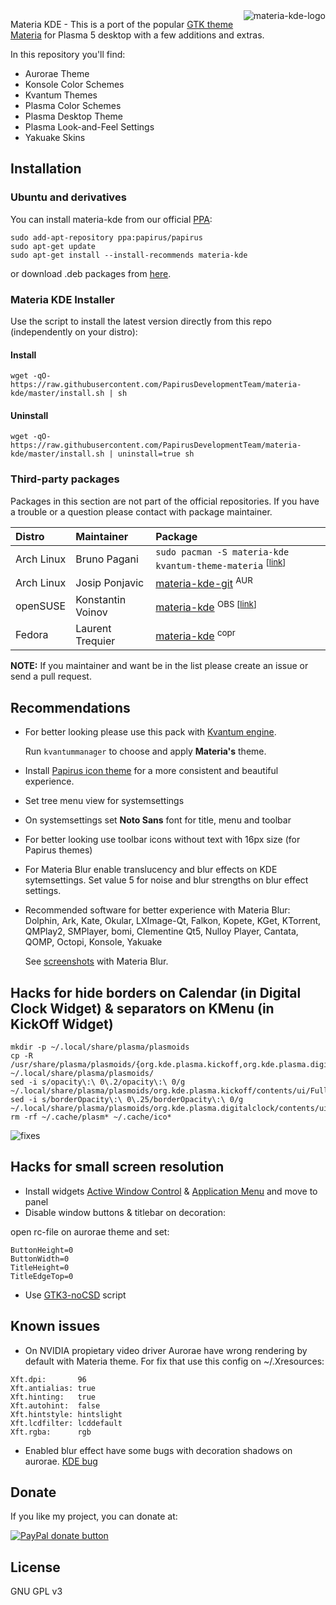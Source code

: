 <img src="https://raw.githubusercontent.com/PapirusDevelopmentTeam/materia-kde/master/logo.png" alt="materia-kde-logo" align="right" />

Materia KDE - This is a port of the popular [GTK theme Materia](https://github.com/nana-4/materia-theme) for Plasma 5 desktop with a few additions and extras.

In this repository you'll find:

- Aurorae Theme
- Konsole Color Schemes
- Kvantum Themes
- Plasma Color Schemes
- Plasma Desktop Theme
- Plasma Look-and-Feel Settings
- Yakuake Skins

## Installation

### Ubuntu and derivatives

You can install materia-kde from our official [PPA](https://launchpad.net/~papirus/+archive/ubuntu/papirus):

```
sudo add-apt-repository ppa:papirus/papirus
sudo apt-get update
sudo apt-get install --install-recommends materia-kde
```

or download .deb packages from [here](https://launchpad.net/~papirus/+archive/ubuntu/papirus/+packages?field.name_filter=materia-kde).

### Materia KDE Installer

Use the script to install the latest version directly from this repo (independently on your distro):

#### Install

```
wget -qO- https://raw.githubusercontent.com/PapirusDevelopmentTeam/materia-kde/master/install.sh | sh
```

#### Uninstall

```
wget -qO- https://raw.githubusercontent.com/PapirusDevelopmentTeam/materia-kde/master/install.sh | uninstall=true sh
```

### Third-party packages

Packages in this section are not part of the official repositories. If you have a trouble or a question please contact with package maintainer.

| **Distro** | **Maintainer** | **Package** |
|:-----------|:---------------|:------------|
| Arch Linux | Bruno Pagani | `sudo pacman -S materia-kde kvantum-theme-materia` <sup>[[link](https://www.archlinux.org/packages/community/any/materia-kde/)]</sup> |
| Arch Linux | Josip Ponjavic | [materia-kde-git](https://aur.archlinux.org/packages/materia-kde-git) <sup>AUR</sup> |
| openSUSE   | Konstantin Voinov | [materia-kde](https://software.opensuse.org/download.html?project=home:kill_it&package=materia-kde) <sup>OBS [[link](https://build.opensuse.org/package/show/home:kill_it/materia-kde)]</sub> |
| Fedora     | Laurent Trequier | [materia-kde](https://copr.fedorainfracloud.org/coprs/tcg/themes/) <sup>copr</sup> |

**NOTE:** If you maintainer and want be in the list please create an issue or send a pull request.

## Recommendations

- For better looking please use this pack with [Kvantum engine](https://github.com/tsujan/Kvantum/tree/master/Kvantum).

  Run `kvantummanager` to choose and apply **Materia's** theme.

- Install [Papirus icon theme](https://github.com/PapirusDevelopmentTeam/papirus-icon-theme) for a more consistent and beautiful experience.

- Set tree menu view for systemsettings

- On systemsettings set **Noto Sans** font for title, menu and toolbar

- For better looking use toolbar icons without text with 16px size (for Papirus themes)

- For Materia Blur enable translucency and blur effects on KDE sytemsettings. Set value 5 for noise and blur strengths on blur effect settings.

- Recommended software for better experience with Materia Blur: Dolphin, Ark, Kate, Okular, LXImage-Qt, Falkon, Kopete, KGet, KTorrent, QMPlay2, SMPlayer, bomi, Clementine Qt5, Nulloy Player, Cantata, QOMP, Octopi, Konsole, Yakuake

  See [screenshots](https://github.com/PapirusDevelopmentTeam/materia-kde/wiki/Screenshots#materia-blur) with Materia Blur.


## Hacks for hide borders on Calendar (in Digital Clock Widget) & separators on KMenu (in KickOff Widget)

```
mkdir -p ~/.local/share/plasma/plasmoids
cp -R /usr/share/plasma/plasmoids/{org.kde.plasma.kickoff,org.kde.plasma.digitalclock} ~/.local/share/plasma/plasmoids/
sed -i s/opacity\:\ 0\.2/opacity\:\ 0/g ~/.local/share/plasma/plasmoids/org.kde.plasma.kickoff/contents/ui/FullRepresentation.qml
sed -i s/borderOpacity\:\ 0\.25/borderOpacity\:\ 0/g ~/.local/share/plasma/plasmoids/org.kde.plasma.digitalclock/contents/ui/CalendarView.qml
rm -rf ~/.cache/plasm* ~/.cache/ico*
```

<p align="left">
  <img src="https://raw.githubusercontent.com/PapirusDevelopmentTeam/materia-kde/master/fixes.png" alt="fixes"/>
</p>

## Hacks for small screen resolution

- Install widgets [Active Window Control](https://github.com/kotelnik/plasma-applet-active-window-control) & [Application Menu](https://cgit.kde.org/plasma-workspace.git/tree/applets/appmenu) and move to panel
- Disable window buttons & titlebar on decoration:

open rc-file on aurorae theme and set:
```
ButtonHeight=0
ButtonWidth=0
TitleHeight=0
TitleEdgeTop=0
```
- Use [GTK3-noCSD](https://github.com/PCMan/gtk3-nocsd) script 

## Known issues

- On NVIDIA propietary video driver Aurorae have wrong rendering by default with Materia theme. For fix that use this config on ~/.Xresources:

```
Xft.dpi:       96
Xft.antialias: true
Xft.hinting:   true
Xft.autohint:  false
Xft.hintstyle: hintslight
Xft.lcdfilter: lcddefault
Xft.rgba:      rgb 
```

- Enabled blur effect have some bugs with decoration shadows on aurorae. [KDE bug](https://bugs.kde.org/show_bug.cgi?id=395725)

## Donate

If you like my project, you can donate at:

<span class="paypal"><a href="https://www.paypal.me/varlesh" title="Donate to this project using Paypal"><img src="https://www.paypalobjects.com/webstatic/mktg/Logo/pp-logo-100px.png" alt="PayPal donate button" /></a></span>

## License

GNU GPL v3
